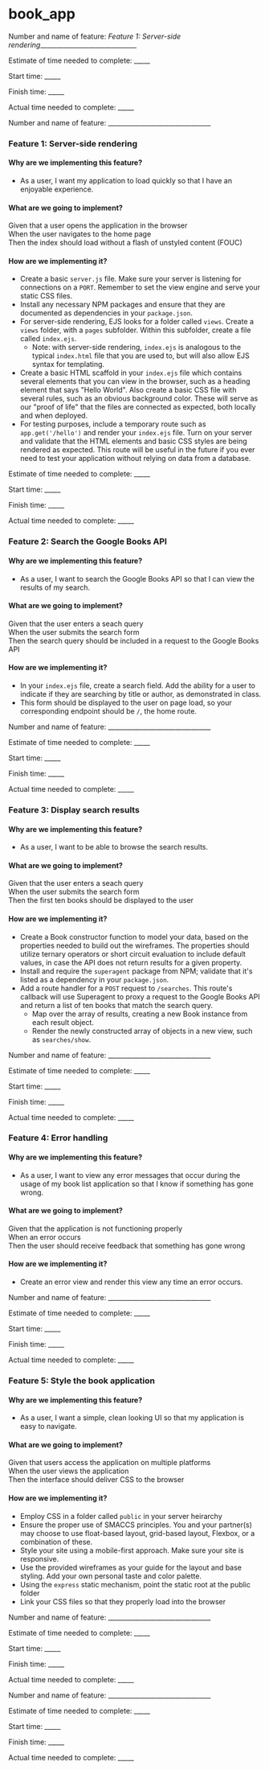 # book_app

Number and name of feature: _Feature 1: Server-side rendering_______________________________

Estimate of time needed to complete: _____

Start time: _____

Finish time: _____

Actual time needed to complete: _____

Number and name of feature: ________________________________

### Feature 1: Server-side rendering

#### Why are we implementing this feature?

- As a user, I want my application to load quickly so that I have an enjoyable experience.

#### What are we going to implement?

Given that a user opens the application in the browser  
When the user navigates to the home page  
Then the index should load without a flash of unstyled content (FOUC)  

#### How are we implementing it?

- Create a basic `server.js` file. Make sure your server is listening for connections on a `PORT`. Remember to set the view engine and serve your static CSS files.
- Install any necessary NPM packages and ensure that they are documented as dependencies in your `package.json`.
- For server-side rendering, EJS looks for a folder called `views`. Create a `views` folder, with a `pages` subfolder. Within this subfolder, create a file called `index.ejs`. 
  - Note: with server-side rendering, `index.ejs` is analogous to the typical `index.html` file that you are used to, but will also allow EJS syntax for templating.
- Create a basic HTML scaffold in your `index.ejs` file which contains several elements that you can view in the browser, such as a heading element that says "Hello World". Also create a basic CSS file with several rules, such as an obvious background color. These will serve as our "proof of life" that the files are connected as expected, both locally and when deployed.
- For testing purposes, include a temporary route such as `app.get('/hello')` and render your `index.ejs` file. Turn on your server and validate that the HTML elements and basic CSS styles are being rendered as expected. This route will be useful in the future if you ever need to test your application without relying on data from a database.

Estimate of time needed to complete: _____

Start time: _____

Finish time: _____

Actual time needed to complete: _____

### Feature 2: Search the Google Books API

#### Why are we implementing this feature?

- As a user, I want to search the Google Books API so that I can view the results of my search.

#### What are we going to implement?

Given that the user enters a seach query  
When the user submits the search form  
Then the search query should be included in a request to the Google Books API  

#### How are we implementing it?

- In your `index.ejs` file, create a search field. Add the ability for a user to indicate if they are searching by title or author, as demonstrated in class.
- This form should be displayed to the user on page load, so your corresponding endpoint should be `/`, the home route.

Number and name of feature: ________________________________

Estimate of time needed to complete: _____

Start time: _____

Finish time: _____

Actual time needed to complete: _____

### Feature 3: Display search results

#### Why are we implementing this feature?

- As a user, I want to be able to browse the search results.

#### What are we going to implement?

Given that the user enters a seach query  
When the user submits the search form  
Then the first ten books should be displayed to the user   

#### How are we implementing it?

- Create a Book constructor function to model your data, based on the properties needed to build out the wireframes. The properties should utilize ternary operators or short circuit evaluation to include default values, in case the API does not return results for a given property.
- Install and require the `superagent` package from NPM; validate that it's listed as a dependency in your `package.json`.
- Add a route handler for a `POST` request to `/searches`. This route's callback will use Superagent to proxy a request to the Google Books API and return a list of ten books that match the search query.
  - Map over the array of results, creating a new Book instance from each result object. 
  - Render the newly constructed array of objects in a new view, such as `searches/show`.

Number and name of feature: ________________________________

Estimate of time needed to complete: _____

Start time: _____

Finish time: _____

Actual time needed to complete: _____

### Feature 4: Error handling

#### Why are we implementing this feature?

- As a user, I want to view any error messages that occur during the usage of my book list application so that I know if something has gone wrong.

#### What are we going to implement?

Given that the application is not functioning properly  
When an error occurs  
Then the user should receive feedback that something has gone wrong  

#### How are we implementing it?

- Create an error view and render this view any time an error occurs.

Number and name of feature: ________________________________

Estimate of time needed to complete: _____

Start time: _____

Finish time: _____

Actual time needed to complete: _____

### Feature 5: Style the book application

#### Why are we implementing this feature?

- As a user, I want a simple, clean looking UI so that my application is easy to navigate.

#### What are we going to implement?

Given that users access the application on multiple platforms  
When the user views the application  
Then the interface should deliver CSS to the browser

#### How are we implementing it?

- Employ CSS in a folder called `public` in your server heirarchy
- Ensure the proper use of SMACCS principles. You and your partner(s) may choose to use float-based layout, grid-based layout, Flexbox, or a combination of these.
- Style your site using a mobile-first approach. Make sure your site is responsive. 
- Use the provided wireframes as your guide for the layout and base styling. Add your own personal taste and color palette.
- Using the `express` static mechanism, point the static root at the public folder
- Link your CSS files so that they properly load into the browser

Number and name of feature: ________________________________

Estimate of time needed to complete: _____

Start time: _____

Finish time: _____

Actual time needed to complete: _____

Number and name of feature: ________________________________

Estimate of time needed to complete: _____

Start time: _____

Finish time: _____

Actual time needed to complete: _____